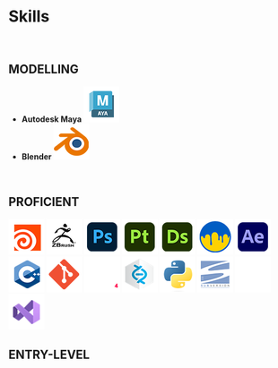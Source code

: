 <p align="center">
  
# Skills

</br>

<b>MODELLING<b>
  ---
  - Autodesk Maya ![](https://github.com/Asterix-Us/Asterix-Us/blob/main/photos/maya.png)
  - Blender ![](https://github.com/Asterix-Us/Asterix-Us/blob/main/photos/blender.png)
</br>
  
<b>PROFICIENT<b> 
  ---
   ![](https://github.com/Asterix-Us/Asterix-Us/blob/main/photos/houdini.png)
  ![](https://github.com/Asterix-Us/Asterix-Us/blob/main/photos/zbrush.png)
  ![](https://github.com/Asterix-Us/Asterix-Us/blob/main/photos/photoshop.png)
  ![](https://github.com/Asterix-Us/Asterix-Us/blob/main/photos/painter.png)
  ![](https://github.com/Asterix-Us/Asterix-Us/blob/main/photos/designer.png)
  ![](https://github.com/Asterix-Us/Asterix-Us/blob/main/photos/3dcoat.png)
  ![](https://github.com/Asterix-Us/Asterix-Us/blob/main/photos/after_effects.png)
  ![](https://github.com/Asterix-Us/Asterix-Us/blob/main/photos/c++.png)
  ![](https://github.com/Asterix-Us/Asterix-Us/blob/main/photos/git.png)
  ![](https://github.com/Asterix-Us/Asterix-Us/blob/main/photos/marmoset.png)
  ![](https://github.com/Asterix-Us/Asterix-Us/blob/main/photos/perforce.png)
  ![](https://github.com/Asterix-Us/Asterix-Us/blob/main/photos/python.png)
  ![](https://github.com/Asterix-Us/Asterix-Us/blob/main/photos/svn.png)
  ![](https://github.com/Asterix-Us/Asterix-Us/blob/main/photos/unreal_just_logo.png)
  ![](https://github.com/Asterix-Us/Asterix-Us/blob/main/photos/visual_studio.png)
</br>
  
<b>ENTRY-LEVEL<b>
---
  
</p>

</br>
  
